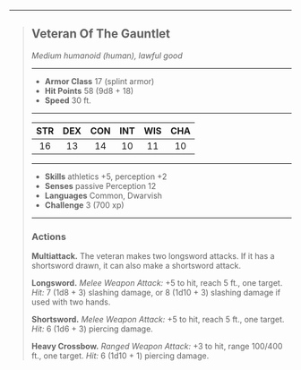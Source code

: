 ***
> ## Veteran Of The Gauntlet
> *Medium humanoid (human), lawful good*
> 
> ***
> 
> - **Armor Class** 17 (splint armor)
> - **Hit Points** 58 (9d8 + 18)
> - **Speed** 30 ft.
> 
> ***
> 
> |STR|DEX|CON|INT|WIS|CHA|
> |:---:|:---:|:---:|:---:|:---:|:---:|
> |16|13|14|10|11|10|
> 
> ***
> 
> - **Skills** athletics +5, perception +2
> - **Senses** passive Perception 12
> - **Languages** Common, Dwarvish
> - **Challenge** 3 (700 xp)
> 
> ***
> 
> ### Actions
> **Multiattack.** The veteran makes two longsword attacks. If it has a shortsword drawn, it can also make a shortsword attack.
> 
> **Longsword.** *Melee Weapon Attack:* +5 to hit, reach 5 ft., one target. *Hit:* 7 (1d8 + 3) slashing damage, or 8 (1d10 + 3) slashing damage if used with two hands.
> 
> **Shortsword.** *Melee Weapon Attack:* +5 to hit, reach 5 ft., one target. *Hit:* 6 (1d6 + 3) piercing damage.
> 
> **Heavy Crossbow.** *Ranged Weapon Attack:* +3 to hit, range 100/400 ft., one target. *Hit:* 6 (1d10 + 1) piercing damage.